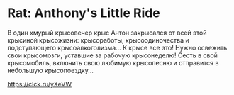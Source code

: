 # Rat: Anthony's Little Ride
В один хмурый крысовечер крыс Антон закрысался от всей этой крысиной крысожизни: крысоработы, крысоодиночества и подступающего крысоалкоголизма...
К крысе все это! Нужно освежить свои крысомозги, уставшие за рабочую крысонеделю! Сесть в свой крысомобиль, включить свою любимую крысопесню и отправится в небольшую крысопоездку...


https://clck.ru/yXeVW
